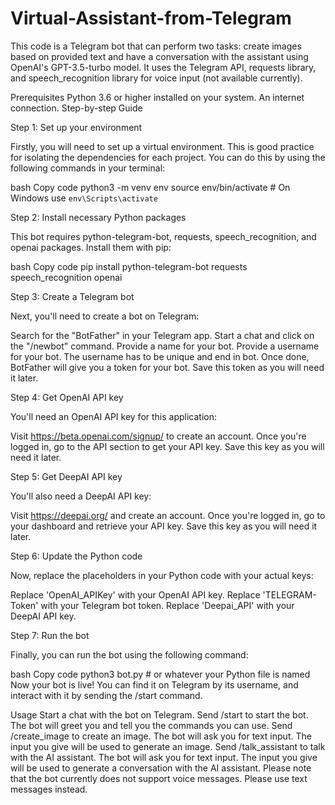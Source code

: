 # Virtual-Assistant-from-Telegram
This code is a Telegram bot that can perform two tasks: create images based on provided text and have a conversation with the assistant using OpenAI's GPT-3.5-turbo model. It uses the Telegram API, requests library, and speech_recognition library for voice input (not available currently).

Prerequisites
Python 3.6 or higher installed on your system.
An internet connection.
Step-by-step Guide

Step 1: Set up your environment

Firstly, you will need to set up a virtual environment. This is good practice for isolating the dependencies for each project. You can do this by using the following commands in your terminal:

bash
Copy code
python3 -m venv env
source env/bin/activate  # On Windows use `env\Scripts\activate`

Step 2: Install necessary Python packages

This bot requires python-telegram-bot, requests, speech_recognition, and openai packages. Install them with pip:

bash
Copy code
pip install python-telegram-bot requests speech_recognition openai

Step 3: Create a Telegram bot

Next, you'll need to create a bot on Telegram:

Search for the "BotFather" in your Telegram app.
Start a chat and click on the "/newbot" command.
Provide a name for your bot.
Provide a username for your bot. The username has to be unique and end in bot.
Once done, BotFather will give you a token for your bot. Save this token as you will need it later.

Step 4: Get OpenAI API key

You'll need an OpenAI API key for this application:

Visit https://beta.openai.com/signup/ to create an account.
Once you're logged in, go to the API section to get your API key.
Save this key as you will need it later.

Step 5: Get DeepAI API key

You'll also need a DeepAI API key:

Visit https://deepai.org/ and create an account.
Once you're logged in, go to your dashboard and retrieve your API key.
Save this key as you will need it later.

Step 6: Update the Python code

Now, replace the placeholders in your Python code with your actual keys:

Replace 'OpenAI_APIKey' with your OpenAI API key.
Replace 'TELEGRAM-Token' with your Telegram bot token.
Replace 'Deepai_API' with your DeepAI API key.

Step 7: Run the bot

Finally, you can run the bot using the following command:

bash
Copy code
python3 bot.py  # or whatever your Python file is named
Now your bot is live! You can find it on Telegram by its username, and interact with it by sending the /start command.

Usage
Start a chat with the bot on Telegram.
Send /start to start the bot. The bot will greet you and tell you the commands you can use.
Send /create_image to create an image. The bot will ask you for text input. The input you give will be used to generate an image.
Send /talk_assistant to talk with the AI assistant. The bot will ask you for text input. The input you give will be used to generate a conversation with the AI assistant.
Please note that the bot currently does not support voice messages. Please use text messages instead.